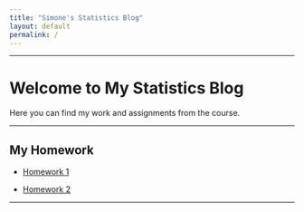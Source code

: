 ```yaml
---
title: "Simone's Statistics Blog"
layout: default
permalink: /
---
```




---

# Welcome to My Statistics Blog

Here you can find my work and assignments from the course.

---

## My Homework

- [Homework 1](/homework1/)

- [Homework 2](/homework2/)

---

